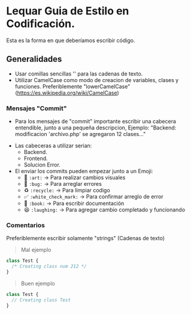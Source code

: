 # Lequar Guia de Estilo en Codificación.
Esta es la forma en que deberíamos escribir código.

## Generalidades

* Usar comillas sencillas '' para las cadenas de texto.
* Utilizar CamelCase como modo de creacion de variables, clases y funciones. Preferiblemente "lowerCamelCase" (https://es.wikipedia.org/wiki/CamelCase)

### Mensajes "Commit"

* Para los mensajes de "commit" importante escribir una cabecera entendible, junto a una pequeña descripcion, Ejemplo: "Backend: modificacion 'archivo.php' se agregaron 12 clases..."
- Las cabeceras a utilizar serian:
   * Backend.
   * Frontend.
   * Solucion Error.
- El enviar los commits pueden empezar junto a un Emoji:
   * :art: `:art:` -> Para realizar cambios visuales
   * :bug: `:bug:` -> Para arreglar errores
   * :recycle: `:recycle:` -> Para limpiar codigo 
   * :white_check_mark: `:white_check_mark:` -> Para confirmar arreglo de error
   * :book: `:book:` -> Para escribir documentación
   * :laughing: `:laughing:` -> Para agregar cambio completado y funcionando

### Comentarios

Preferiblemente escribir solamente "strings" (Cadenas de texto)

> Mal ejemplo

```php
class Test {
  /* Creating class num 212 */
}
```

> Buen ejemplo

```php
class Test {
  // Creating class Test
}
```
